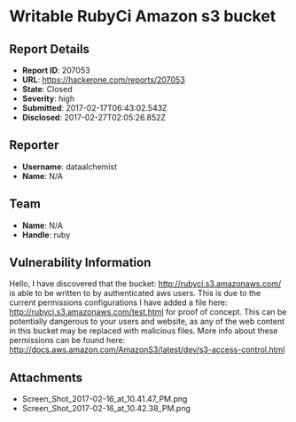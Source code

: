 # Writable RubyCi Amazon s3 bucket

## Report Details
- **Report ID**: 207053
- **URL**: https://hackerone.com/reports/207053
- **State**: Closed
- **Severity**: high
- **Submitted**: 2017-02-17T06:43:02.543Z
- **Disclosed**: 2017-02-27T02:05:26.852Z

## Reporter
- **Username**: dataalchemist
- **Name**: N/A

## Team
- **Name**: N/A
- **Handle**: ruby

## Vulnerability Information
Hello, I have discovered that the bucket:
http://rubyci.s3.amazonaws.com/
is able to be written to by authenticated aws users. This is due to the current permissions configurations
I have added a file here:
http://rubyci.s3.amazonaws.com/test.html
for proof of concept. This can be potentially dangerous to your users and website, as any of the web content in this bucket may be replaced with malicious files. 
More info about these permissions can be found here: http://docs.aws.amazon.com/AmazonS3/latest/dev/s3-access-control.html


## Attachments
- Screen_Shot_2017-02-16_at_10.41.47_PM.png
- Screen_Shot_2017-02-16_at_10.42.38_PM.png
